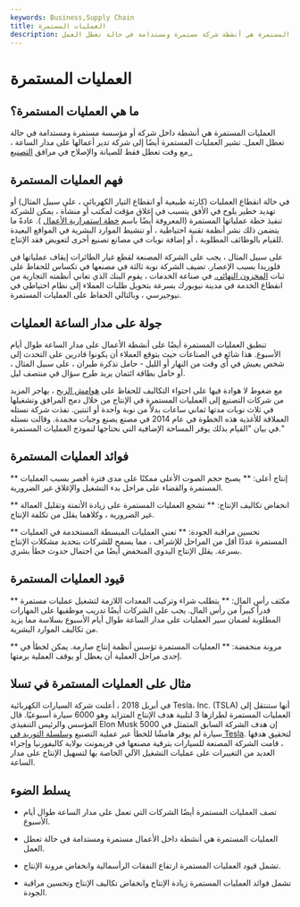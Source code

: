```yaml
---
keywords: Business,Supply Chain
title: العمليات المستمرة
description: العمليات المستمرة هي أنشطة شركة مستمرة ومستدامة في حالة تعطل العمل.
---
```


# العمليات المستمرة
## ما هي العمليات المستمرة؟

العمليات المستمرة هي أنشطة داخل شركة أو مؤسسة مستمرة ومستدامة في حالة تعطل العمل. تشير العمليات المستمرة أيضًا إلى شركة تدير أعمالها على مدار الساعة ، مع وقت تعطل فقط للصيانة والإصلاح في مرافق [التصنيع .](/manufacturing)

## فهم العمليات المستمرة

في حالة انقطاع العمليات (كارثة طبيعية أو انقطاع التيار الكهربائي ، على سبيل المثال) أو تهديد خطير يلوح في الأفق يتسبب في إغلاق مؤقت لمكتب أو منشأة ، يمكن للشركة تنفيذ خطة عملياتها المستمرة (المعروفة أيضًا باسم [خطة استمرارية الأعمال](/business-continuity-planning) ). عادةً ما يتضمن ذلك نشر أنظمة تقنية احتياطية ، أو تنشيط الموارد البشرية في المواقع البعيدة للقيام بالوظائف المطلوبة ، أو إضافة نوبات في مصانع تصنيع أخرى لتعويض فقد الإنتاج.

على سبيل المثال ، يجب على الشركة المصنعة لقطع غيار الطائرات إيقاف عملياتها في فلوريدا بسبب الإعصار. تضيف الشركة نوبة ثالثة في مصنعها في تكساس للحفاظ على ثبات [المخزون النهائي.](/inventory) في صناعة الخدمات ، يقوم البنك الذي تعاني أنظمته التجارية من انقطاع الخدمة في مدينة نيويورك بسرعة بتحويل طلبات العملاء إلى نظام احتياطي في نيوجيرسي ، وبالتالي الحفاظ على العمليات المستمرة.

## جولة على مدار الساعة العمليات

تنطبق العمليات المستمرة أيضًا على أنشطة الأعمال على مدار الساعة طوال أيام الأسبوع. هذا شائع في الصناعات حيث يتوقع العملاء أن يكونوا قادرين على التحدث إلى شخص يعيش في أي وقت من النهار أو الليل - حامل تذكرة طيران ، على سبيل المثال ، أو حامل بطاقة ائتمان يريد طرح سؤال في منتصف ليل.

مع ضغوط لا هوادة فيها على احتواء التكاليف للحفاظ على [هوامش الربح](/profitmargin) ، يهاجر المزيد من شركات التصنيع إلى العمليات المستمرة في الإنتاج من خلال دمج المرافق وتشغيلها في ثلاث نوبات مدتها ثماني ساعات بدلاً من نوبة واحدة أو اثنتين. نفذت شركة نستله العملاقة للأغذية هذه الخطوة في عام 2014 في مصنع يصنع وجبات مجمدة. وقالت نستله في بيان "القيام بذلك يوفر المساحة الإضافية التي نحتاجها لنموذج العمليات المستمرة."

## فوائد العمليات المستمرة

** إنتاج أعلى: ** يصبح حجم الصوت الأعلى ممكنًا على مدى فترة أقصر بسبب العمليات المستمرة والقضاء على مراحل بدء التشغيل والإغلاق غير الضرورية.

** انخفاض تكاليف الإنتاج: ** تشجع العمليات المستمرة على زيادة الأتمتة وتقليل العمالة غير الضرورية ، وكلاهما يقلل من تكلفة الإنتاج.

** تحسين مراقبة الجودة: ** تعني العمليات المبسطة المستخدمة في العمليات المستمرة عددًا أقل من المراحل للإشراف ، مما يسمح للشركات بتحديد مشكلات الإنتاج بسرعة. يقلل الإنتاج اليدوي المنخفض أيضًا من احتمال حدوث خطأ بشري.

## قيود العمليات المستمرة

** مكثف رأس المال: ** يتطلب شراء وتركيب المعدات اللازمة لتشغيل عمليات مستمرة قدراً كبيراً من رأس المال. يجب على الشركات أيضًا تدريب موظفيها على المهارات المطلوبة لضمان سير العمليات على مدار الساعة طوال أيام الأسبوع بسلاسة مما يزيد من تكاليف الموارد البشرية.

** مرونة منخفضة: ** العمليات المستمرة تؤسس أنظمة إنتاج صارمة. يمكن لخطأ في إحدى مراحل العملية أن يعطل أو يوقف العملية برمتها.

## مثال على العمليات المستمرة في تسلا

في أبريل 2018 ، أعلنت شركة السيارات الكهربائية Tesla، Inc. (TSLA) أنها ستنتقل إلى العمليات المستمرة لطرازها 3 لتلبية هدف الإنتاج المتزايد وهو 6000 سيارة أسبوعيًا. قال المؤسس والرئيس التنفيذي Elon Musk إن هدف الشركة السابق المتمثل في 5000 سيارة لم يوفر هامشًا للخطأ عبر عملية التصنيع [وسلسلة التوريد في Tesla](/supplychain). لتحقيق هدفها ، قامت الشركة المصنعة للسيارات بترقية مصنعها في فريمونت بولاية كاليفورنيا وإجراء العديد من التغييرات على عمليات التشغيل الآلي الخاصة بها لتسهيل الإنتاج على مدار الساعة.

## يسلط الضوء

- تصف العمليات المستمرة أيضًا الشركات التي تعمل على مدار الساعة طوال أيام الأسبوع.

- العمليات المستمرة هي أنشطة داخل الأعمال مستمرة ومستدامة في حالة تعطل العمل.

- تشمل قيود العمليات المستمرة ارتفاع النفقات الرأسمالية وانخفاض مرونة الإنتاج.

- تشمل فوائد العمليات المستمرة زيادة الإنتاج وانخفاض تكاليف الإنتاج وتحسين مراقبة الجودة.

